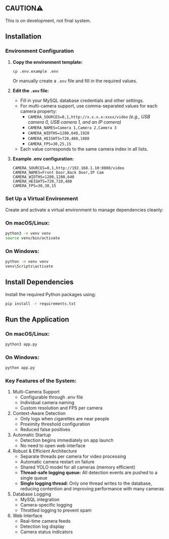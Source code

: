 ## CAUTION⚠️
This is on development, not final system.

## Installation

### Environment Configuration

1. **Copy the environment template:**
   ```bash
   cp .env.example .env
   ```
   Or manually create a `.env` file and fill in the required values.

2. **Edit the `.env` file:**
   - Fill in your MySQL database credentials and other settings.
   - For multi-camera support, use comma-separated values for each camera property:
     - `CAMERA_SOURCES=0,1,http://x.x.x.x:xxxx/video`  *(e.g., USB camera 0, USB camera 1, and an IP camera)*
     - `CAMERA_NAMES=Camera 1,Camera 2,Camera 3`
     - `CAMERA_WIDTHS=1280,640,1920`
     - `CAMERA_HEIGHTS=720,480,1080`
     - `CAMERA_FPS=30,25,15`
   - Each value corresponds to the same camera index in all lists.

3. **Example .env configuration:**
   ```env
   CAMERA_SOURCES=0,1,http://192.168.1.10:8080/video
   CAMERA_NAMES=Front Door,Back Door,IP Cam
   CAMERA_WIDTHS=1280,1280,640
   CAMERA_HEIGHTS=720,720,480
   CAMERA_FPS=30,30,15
   ```

### Set Up a Virtual Environment

Create and activate a virtual environment to manage dependencies cleanly:

### On macOS/Linux:
```bash
python3 -m venv venv
source venv/bin/activate
```
### On Windows:
```bash
python -m venv venv
venv\Scripts\activate
```

## Install Dependencies

Install the required Python packages using:
```bash
pip install -r requirements.txt
```

## Run the Application
### On macOS/Linux:
```bash
python3 app.py
```
### On Windows:
```bash
python app.py
```

### Key Features of the System:
1. Multi-Camera Support
    - Configurable through .env file
    - Individual camera naming
    - Custom resolution and FPS per camera
2. Context-Aware Detection
    - Only logs when cigarettes are near people
    - Proximity threshold configuration
    - Reduced false positives
3. Automatic Startup
    - Detection begins immediately on app launch
    - No need to open web interface
4. Robust & Efficient Architecture
    - Separate threads per camera for video processing
    - Automatic camera restart on failure
    - Shared YOLO model for all cameras (memory efficient)
    - **Thread-safe logging queue:** All detection events are pushed to a single queue
    - **Single logging thread:** Only one thread writes to the database, reducing contention and improving performance with many cameras
5. Database Logging
    - MySQL integration
    - Camera-specific logging
    - Throttled logging to prevent spam
6. Web Interface
    - Real-time camera feeds
    - Detection log display
    - Camera status indicators